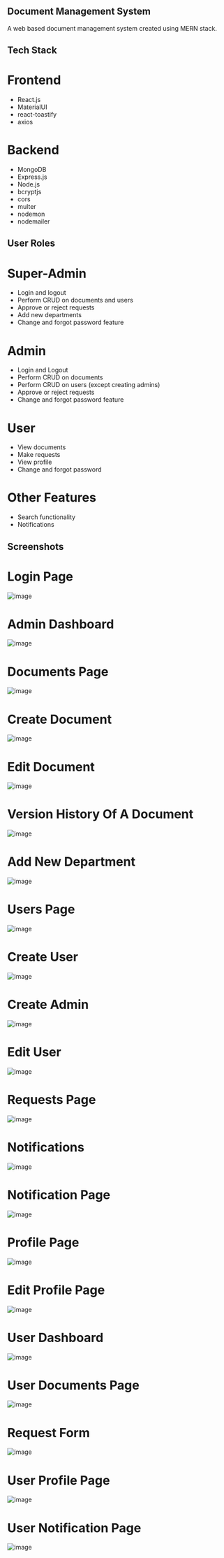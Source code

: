 ## Document Management System 
A web based document management system created using MERN stack. 

## Tech Stack
# Frontend 
- React.js 
- MaterialUI
- react-toastify
- axios

# Backend 
- MongoDB
- Express.js 
- Node.js 
- bcryptjs
- cors 
- multer 
- nodemon
- nodemailer 

## User Roles 
# Super-Admin 
- Login and logout
- Perform CRUD on documents and users
- Approve or reject requests
- Add new departments
- Change and forgot password feature

# Admin 
- Login and Logout 
- Perform CRUD on documents
- Perform CRUD on users (except creating admins)
- Approve or reject requests
- Change and forgot password feature

# User 
- View documents
- Make requests
- View profile
- Change and forgot password

# Other Features 
- Search functionality
- Notifications
  
## Screenshots
# Login Page 
![image](https://github.com/dashakankhya20/Document-Management-System/assets/144155014/d441a2ea-eaaf-4ed3-806d-99698817846c)

# Admin Dashboard
![image](https://github.com/dashakankhya20/Document-Management-System/assets/144155014/4d562632-aa7f-49a3-899a-44e440b0ce19)

# Documents Page 
![image](https://github.com/dashakankhya20/Document-Management-System/assets/144155014/88f8bdd4-1a5f-4caf-8d98-9338dd61109f)

# Create Document
![image](https://github.com/dashakankhya20/Document-Management-System/assets/144155014/0c533b5b-3839-4c6b-8f07-1f3f069c8983)

# Edit Document 
![image](https://github.com/dashakankhya20/Document-Management-System/assets/144155014/27706ff1-4307-4313-bce2-c8fe95ec066c)

# Version History Of A Document 
![image](https://github.com/dashakankhya20/Document-Management-System/assets/144155014/e8ea660d-9da7-4ab1-ab99-44931182a819)

# Add New Department 
![image](https://github.com/dashakankhya20/Document-Management-System/assets/144155014/f3c75528-a2fb-4736-8a6e-c21c6980b5d3)

# Users Page 
![image](https://github.com/dashakankhya20/Document-Management-System/assets/144155014/b95a3c29-5555-44ad-ad68-4d0e275032bc)

# Create User 
![image](https://github.com/dashakankhya20/Document-Management-System/assets/144155014/1c2b0529-d5ea-4faa-816d-1f1b49c141a0)

# Create Admin 
![image](https://github.com/dashakankhya20/Document-Management-System/assets/144155014/e7425320-d071-4e9f-9bcb-0383361057e9)

# Edit User 
![image](https://github.com/dashakankhya20/Document-Management-System/assets/144155014/a36f93c6-387c-41d2-ac9b-28fb9c159790)

# Requests Page 
![image](https://github.com/dashakankhya20/Document-Management-System/assets/144155014/feb292d4-d80d-4153-b956-dd945ed72ca2)

# Notifications 
![image](https://github.com/dashakankhya20/Document-Management-System/assets/144155014/d4d5f335-2775-40e2-8373-230fe207efbb)

# Notification Page 
![image](https://github.com/dashakankhya20/Document-Management-System/assets/144155014/4e9fae69-485b-49c6-a9b8-dc7983e9ebb7)

# Profile Page 
![image](https://github.com/dashakankhya20/Document-Management-System/assets/144155014/fe1ff8c0-1dd2-44d5-97ab-054ce57557aa)

# Edit Profile Page 
![image](https://github.com/dashakankhya20/Document-Management-System/assets/144155014/bb331cf8-441e-4f6c-b631-e42bed655c48)

# User Dashboard 
![image](https://github.com/dashakankhya20/Document-Management-System/assets/144155014/646e4d7e-e80b-48b4-a157-f3acf5ab664d)

# User Documents Page 
![image](https://github.com/dashakankhya20/Document-Management-System/assets/144155014/691d2b2e-49e6-4b49-bb0c-8a3ffff76fb4)

# Request Form
![image](https://github.com/dashakankhya20/Document-Management-System/assets/144155014/5a8c014b-78cb-47dc-86cd-c1a1baf2433a)

# User Profile Page 
![image](https://github.com/dashakankhya20/Document-Management-System/assets/144155014/abd77dbd-fff5-44af-9d63-4d6c0f209486)

# User Notification Page 
![image](https://github.com/dashakankhya20/Document-Management-System/assets/144155014/bd554a68-e170-460e-a0e2-1c98ffb82c37)





